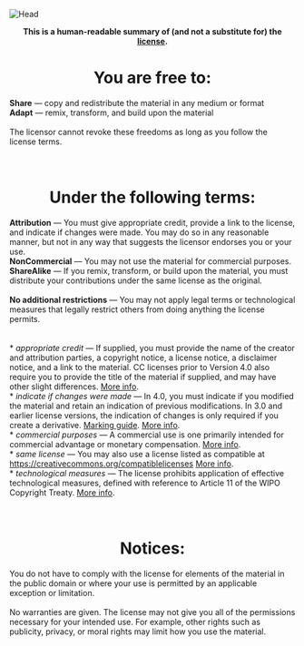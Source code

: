 ![Head](https://nayemador.com/energized/images/license_head.svg)

<div align="center">
  <b>This is a human-readable summary of (and not a substitute for) the <a href="https://github.com/EnergizedProtection/block/blob/master/LICENSE">license</a>.</b>
</div>

<h1 align="center">You are free to:</h1> 

<div lign="center">
<b>Share</b> — copy and redistribute the material in any medium or format
</br><b>Adapt</b> — remix, transform, and build upon the material
</br>
</br>The licensor cannot revoke these freedoms as long as you follow the license terms.
</div>

</br>
</br>

<h1 align="center">Under the following terms:</h1> 

<div lign="center">
<b>Attribution</b> — You must give appropriate credit, provide a link to the license, and indicate if changes were made. You may do so in any reasonable manner, but not in any way that suggests the licensor endorses you or your use.
</br><b>NonCommercial</b> — You may not use the material for commercial purposes.
</br><b>ShareAlike</b> — If you remix, transform, or build upon the material, you must distribute your contributions under the same license as the original.
</br>
</br><b>No additional restrictions</b> — You may not apply legal terms or technological measures that legally restrict others from doing anything the license permits.
</br>
</br>
</br>* <i>appropriate credit</i> — If supplied, you must provide the name of the creator and attribution parties, a copyright notice, a license notice, a disclaimer notice, and a link to the material. CC licenses prior to Version 4.0 also require you to provide the title of the material if supplied, and may have other slight differences. <a href="https://wiki.creativecommons.org/License_Versions#Detailed_attribution_comparison_chart">More info</a>.
</br>* <i>indicate if changes were made</i> — In 4.0, you must indicate if you modified the material and retain an indication of previous modifications. In 3.0 and earlier license versions, the indication of changes is only required if you create a derivative. <a href="https://wiki.creativecommons.org/Best_practices_for_attribution#This_is_a_good_attribution_for_material_you_modified_slightly">Marking guide</a>. <a href="https://wiki.creativecommons.org/License_Versions#Modifications_and_adaptations_must_be_marked_as_such ">More info</a>.
</br>* <i>commercial purposes</i> — A commercial use is one primarily intended for commercial advantage or monetary compensation. <a href="https://wiki.creativecommons.org/Frequently_Asked_Questions#Does_my_use_violate_the_NonCommercial_clause_of_the_licenses.3F">More info</a>.
</br>* <i>same license</i> — You may also use a license listed as compatible at <a href="https://creativecommons.org/compatiblelicenses">https://creativecommons.org/compatiblelicenses</a> <a href="https://wiki.creativecommons.org/FAQ#If_I_derive_or_adapt_material_offered_under_a_Creative_Commons_license.2C_which_CC_license.28s.29_can_I_use.3F">More info</a>.
</br>* <i>technological measures</i> — The license prohibits application of effective technological measures, defined with reference to Article 11 of the WIPO Copyright Treaty. <a href="https://wiki.creativecommons.org/License_Versions#Application_of_effective_technological_measures_by_users_of_CC-licensed_works_prohibited">More info</a>.
</div>

</br>
</br>

<h1 align="center">Notices:</h1> 

<div lign="center">
You do not have to comply with the license for elements of the material in the public domain or where your use is permitted by an applicable exception or limitation.
</br>
</br>No warranties are given. The license may not give you all of the permissions necessary for your intended use. For example, other rights such as publicity, privacy, or moral rights may limit how you use the material.
</div>
